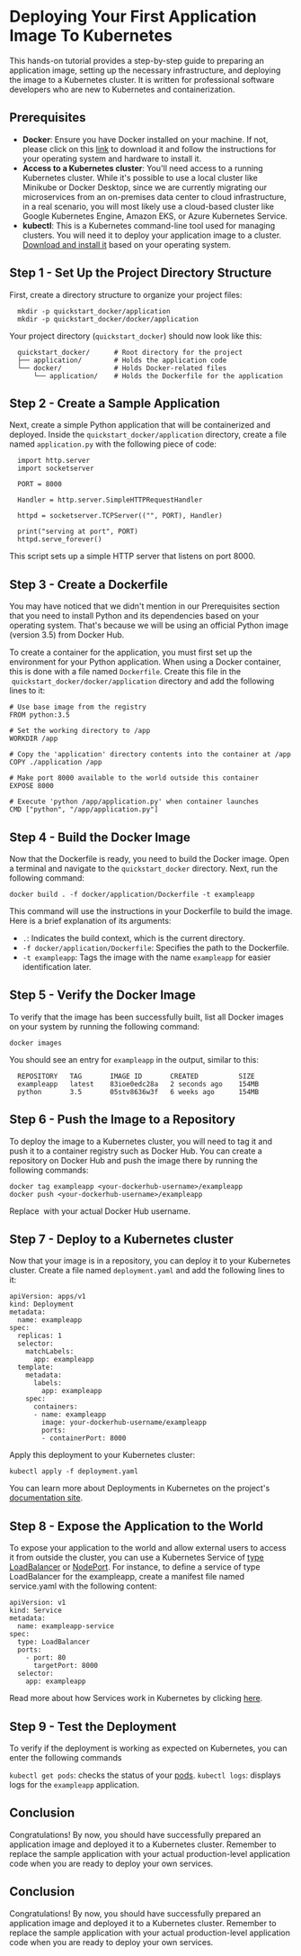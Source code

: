 # Deploying Your First Application Image To Kubernetes

This hands-on tutorial provides a step-by-step guide to preparing an application image, setting up the necessary infrastructure, and deploying the image to a Kubernetes cluster. It is written for professional software developers who are new to Kubernetes and containerization.

## Prerequisites

- **Docker**: Ensure you have Docker installed on your machine. If not, please click on this [link](https://www.docker.com/get-started/) to download it and follow the instructions for your operating system and hardware to install it.
- **Access to a Kubernetes cluster**: You'll need access to a running Kubernetes cluster. While it's possible to use a local cluster like Minikube or Docker Desktop, since we are currently migrating our microservices from an on-premises data center to cloud infrastructure, in a real scenario, you will most likely use a cloud-based cluster like Google Kubernetes Engine, Amazon EKS, or Azure Kubernetes Service.
- **kubectl**: This is a Kubernetes command-line tool used for managing clusters. You will need it to deploy your application image to a cluster. [Download and install it](https://kubernetes.io/docs/tasks/tools) based on your operating system.

## Step 1 - Set Up the Project Directory Structure

First, create a directory structure to organize your project files:

```
  mkdir -p quickstart_docker/application
  mkdir -p quickstart_docker/docker/application
```

Your project directory (`quickstart_docker`) should now look like this:

```
  quickstart_docker/      # Root directory for the project
  ├── application/        # Holds the application code
  └── docker/             # Holds Docker-related files
      └── application/    # Holds the Dockerfile for the application
```

## Step 2 - Create a Sample Application

Next, create a simple Python application that will be containerized and deployed. Inside the `quickstart_docker/application` directory, create a file named `application.py` with the following piece of code:

```
  import http.server
  import socketserver

  PORT = 8000

  Handler = http.server.SimpleHTTPRequestHandler

  httpd = socketserver.TCPServer(("", PORT), Handler)

  print("serving at port", PORT)
  httpd.serve_forever()
```

This script sets up a simple HTTP server that listens on port 8000.

## Step 3 - Create a Dockerfile

You may have noticed that we didn't mention in our Prerequisites section that you need to install Python and its dependencies based on your operating system. That's because we will be using an official Python image (version 3.5) from Docker Hub.

To create a container for the application, you must first set up the environment for your Python application. When using a Docker container, this is done with a file named `Dockerfile`. Create this file in the  `quickstart_docker/docker/application` directory and add the following lines to it:

```
# Use base image from the registry
FROM python:3.5

# Set the working directory to /app
WORKDIR /app

# Copy the 'application' directory contents into the container at /app
COPY ./application /app

# Make port 8000 available to the world outside this container
EXPOSE 8000

# Execute 'python /app/application.py' when container launches
CMD ["python", "/app/application.py"]
```

## Step 4 - Build the Docker Image

Now that the Dockerfile is ready, you need to build the Docker image. Open a terminal and navigate to the `quickstart_docker` directory. Next, run the following command:

`docker build . -f docker/application/Dockerfile -t exampleapp`

This command will use the instructions in your Dockerfile to build the image. Here is a brief explanation of its arguments:

- `.`: Indicates the build context, which is the current directory.
- `-f docker/application/Dockerfile`: Specifies the path to the Dockerfile.
- `-t exampleapp`: Tags the image with the name `exampleapp` for easier identification later.

## Step 5 - Verify the Docker Image

To verify that the image has been successfully built, list all Docker images on your system by running the following command:

`docker images`

You should see an entry for `exampleapp` in the output, similar to this:

```
  REPOSITORY   TAG       IMAGE ID       CREATED          SIZE
  exampleapp   latest    83ioe0edc28a   2 seconds ago    154MB
  python       3.5       05stv8636w3f   6 weeks ago      154MB
```

## Step 6 - Push the Image to a Repository

To deploy the image to a Kubernetes cluster, you will need to tag it and push it to a container registry such as Docker Hub. You can create a repository on Docker Hub and push the image there by running the following commands:

```
docker tag exampleapp <your-dockerhub-username>/exampleapp
docker push <your-dockerhub-username>/exampleapp
```

Replace <your-dockerhub-username> with your actual Docker Hub username.

## Step 7 - Deploy to a Kubernetes cluster

Now that your image is in a repository, you can deploy it to your Kubernetes cluster. Create a file named `deployment.yaml` and add the following lines to it:

```
apiVersion: apps/v1
kind: Deployment
metadata:
  name: exampleapp
spec:
  replicas: 1
  selector:
    matchLabels:
      app: exampleapp
  template:
    metadata:
      labels:
        app: exampleapp
    spec:
      containers:
      - name: exampleapp
        image: your-dockerhub-username/exampleapp
        ports:
        - containerPort: 8000
```

Apply this deployment to your Kubernetes cluster:

```
kubectl apply -f deployment.yaml
```

You can learn more about Deployments in Kubernetes on the project's [documentation site](https://kubernetes.io/docs/concepts/workloads/controllers/deployment/).

## Step 8 - Expose the Application to the World

To expose your application to the world and allow external users to access it from outside the cluster, you can use a Kubernetes Service of [type LoadBalancer](https://kubernetes.io/docs/concepts/services-networking/service/#loadbalancer) or [NodePort](https://kubernetes.io/docs/concepts/services-networking/service/#type-nodeport). For instance, to define a service of type LoadBalancer for the exampleapp, create a manifest file named service.yaml with the following content:

```
apiVersion: v1
kind: Service
metadata:
  name: exampleapp-service
spec:
  type: LoadBalancer
  ports:
    - port: 80
      targetPort: 8000
  selector:
    app: exampleapp
```

Read more about how Services work in Kubernetes by clicking [here](https://kubernetes.io/docs/concepts/services-networking/service/#services-in-kubernetes).

## Step 9 - Test the Deployment

To verify if the deployment is working as expected on Kubernetes, you can enter the following commands

`kubectl get pods`: checks the status of your [pods](https://kubernetes.io/docs/concepts/workloads/pods/).
`kubectl logs`: displays logs for the `exampleapp` application.

## Conclusion

Congratulations! By now, you should have successfully prepared an application image and deployed it to a Kubernetes cluster. Remember to replace the sample application with your actual production-level application code when you are ready to deploy your own services.

## Conclusion

Congratulations! By now, you should have successfully prepared an application image and deployed it to a Kubernetes cluster. Remember to replace the sample application with your actual production-level application code when you are ready to deploy your own services.
